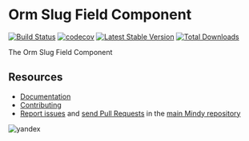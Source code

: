 # Orm Slug Field Component

[![Build Status](https://travis-ci.org/MindyPHP/OrmSlugField.svg?branch=master)](https://travis-ci.org/MindyPHP/OrmSlugField)
[![codecov](https://codecov.io/gh/MindyPHP/OrmSlugField/branch/master/graph/badge.svg)](https://codecov.io/gh/MindyPHP/OrmSlugField)
[![Latest Stable Version](https://poser.pugx.org/mindy/orm-slug-field/v/stable.svg)](https://packagist.org/packages/mindy/orm-slug-field)
[![Total Downloads](https://poser.pugx.org/mindy/orm-slug-field/downloads.svg)](https://packagist.org/packages/mindy/orm-slug-field)

The Orm Slug Field Component

Resources
---------

  * [Documentation](https://mindy-cms.com/doc/current/components/orm-slug-field/index.html)
  * [Contributing](https://mindy-cms.com/doc/current/contributing/index.html)
  * [Report issues](https://github.com/MindyPHP/mindy/issues) and
    [send Pull Requests](https://github.com/MindyPHP/mindy/pulls)
    in the [main Mindy repository](https://github.com/MindyPHP/mindy)

![yandex](https://mc.yandex.ru/watch/43423684 "yandex")